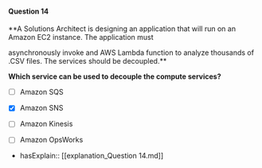 #### Question  14


**A Solutions Architect is designing an application that will run on an Amazon EC2 instance. The application must

asynchronously invoke and AWS Lambda function to analyze thousands of .CSV files. The services should be decoupled.**


**Which service can be used to decouple the compute services?**


- [ ] Amazon SQS


- [x] Amazon SNS


- [ ] Amazon Kinesis


- [ ] Amazon OpsWorks



- hasExplain:: [[explanation_Question  14.md]]